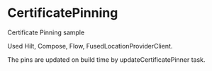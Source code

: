 # CertificatePinning
Certificate Pinning sample

Used Hilt, Compose, Flow, FusedLocationProviderClient.

The pins are updated on build time by updateCertificatePinner task.
